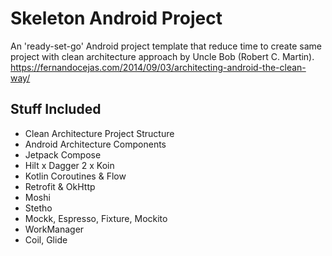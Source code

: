 # Skeleton Android Project
An 'ready-set-go' Android project template that reduce time to create same project with clean architecture approach by Uncle Bob (Robert C. Martin).
https://fernandocejas.com/2014/09/03/architecting-android-the-clean-way/

## Stuff Included
- Clean Architecture Project Structure
- Android Architecture Components
- Jetpack Compose
- Hilt x Dagger 2 x Koin
- Kotlin Coroutines & Flow
- Retrofit & OkHttp
- Moshi
- Stetho
- Mockk, Espresso, Fixture, Mockito
- WorkManager
- Coil, Glide